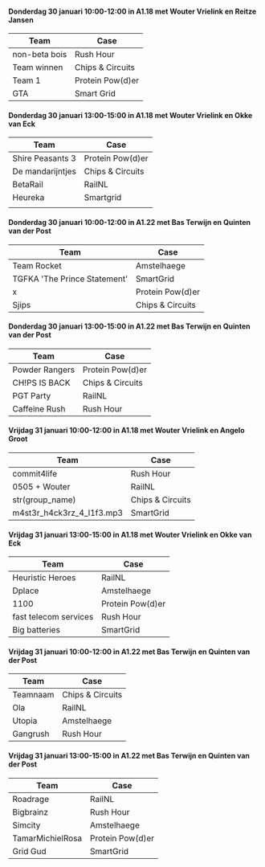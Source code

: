 #### Donderdag 30 januari 10:00-12:00 in A1.18 met Wouter Vrielink en Reitze Jansen

| Team                                                                              | Case             |
|-----------------------------------------------------------------------------------|------------------|
| non-beta bois                                                                     | Rush Hour        |
| Team winnen                                                                       | Chips & Circuits |
| Team 1                                                                            | Protein Pow(d)er |
| GTA                                                                               | Smart Grid       |


#### Donderdag 30 januari 13:00-15:00 in A1.18 met Wouter Vrielink en Okke van Eck

| Team                                                                              | Case             |
|-----------------------------------------------------------------------------------|------------------|
| Shire Peasants 3                                                                  | Protein Pow(d)er |
| De mandarijntjes                                                                  | Chips & Circuits |
| BetaRail                                                                          | RailNL           |
| Heureka                                                                           | Smartgrid        |
|                                                                                   |                  |


#### Donderdag 30 januari 10:00-12:00 in A1.22 met Bas Terwijn en Quinten van der Post

| Team                                                                              | Case             |
|-----------------------------------------------------------------------------------|------------------|
| Team Rocket                                                                       | Amstelhaege      |
| TGFKA 'The Prince Statement'                                                      | SmartGrid        |
| x                                                                                 | Protein Pow(d)er |
| Sjips                                                                             | Chips & Circuits |


#### Donderdag 30 januari 13:00-15:00 in A1.22 met Bas Terwijn en Quinten van der Post

| Team                                                                              | Case             |
|-----------------------------------------------------------------------------------|------------------|
| Powder Rangers                                                                    | Protein Pow(d)er |
| CH!PS IS BACK                                                                     | Chips & Circuits |
| PGT Party                                                                         | RailNL           |
| Caffeine Rush                                                                     | Rush Hour        |


#### Vrijdag 31 januari 10:00-12:00 in A1.18 met Wouter Vrielink en Angelo Groot

| Team                                                                            | Case             |
|---------------------------------------------------------------------------------|------------------|
| commit4life                                                                     | Rush Hour        |
| 0505 + Wouter                                                                   | RailNL           |
| str(group_name)                                                                 | Chips & Circuits |
| m4st3r_h4ck3rz_4_l1f3.mp3                                                       | SmartGrid        |


#### Vrijdag 31 januari 13:00-15:00 in A1.18 met Wouter Vrielink en Okke van Eck

| Team                                                                            | Case             |
|---------------------------------------------------------------------------------|------------------|
| Heuristic Heroes                                                                | RailNL           |
| Dplace                                                                          | Amstelhaege      |
| 1100                                                                            | Protein Pow(d)er |
| fast telecom services                                                           | Rush Hour        |
| Big batteries                                                                   | SmartGrid        |


#### Vrijdag 31 januari 10:00-12:00 in A1.22 met Bas Terwijn en Quinten van der Post

| Team                                                                            | Case             |
|---------------------------------------------------------------------------------|------------------|
| Teamnaam                                                                        | Chips & Circuits |
| Ola                                                                             | RailNL           |
| Utopia                                                                          | Amstelhaege      |
| Gangrush                                                                        | Rush Hour        |


#### Vrijdag 31 januari 13:00-15:00 in A1.22 met Bas Terwijn en Quinten van der Post

| Team                                                                            | Case             |
|---------------------------------------------------------------------------------|------------------|
| Roadrage                                                                        | RailNL           |
| Bigbrainz                                                                       | Rush Hour        |
| Simcity                                                                         | Amstelhaege      |
| TamarMichielRosa                                                                | Protein Pow(d)er |
| Grid Gud                                                                        | SmartGrid        |
